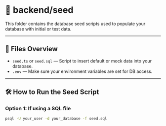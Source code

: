 # 📁 backend/seed

This folder contains the database seed scripts used to populate your database with initial or test data.

---

## 📄 Files Overview

- `seed.ts` or `seed.sql` — Script to insert default or mock data into your database.
- `.env` — Make sure your environment variables are set for DB access.

---

## 🛠 How to Run the Seed Script

### Option 1: If using a SQL file

```bash
psql -U your_user -d your_database -f seed.sql

